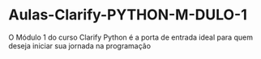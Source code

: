# Aulas-Clarify-PYTHON-M-DULO-1
O Módulo 1 do curso Clarify Python é a porta de entrada ideal para quem deseja iniciar sua jornada na programação 
